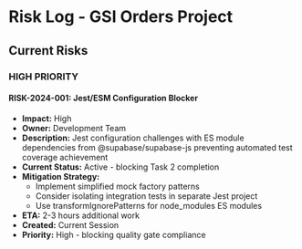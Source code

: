 # Risk Log - GSI Orders Project

## Current Risks

### HIGH PRIORITY

#### RISK-2024-001: Jest/ESM Configuration Blocker
- **Impact:** High
- **Owner:** Development Team  
- **Description:** Jest configuration challenges with ES module dependencies from @supabase/supabase-js preventing automated test coverage achievement
- **Current Status:** Active - blocking Task 2 completion  
- **Mitigation Strategy:** 
  - Implement simplified mock factory patterns
  - Consider isolating integration tests in separate Jest project
  - Use transformIgnorePatterns for node_modules ES modules
- **ETA:** 2-3 hours additional work
- **Created:** Current Session
- **Priority:** High - blocking quality gate compliance 